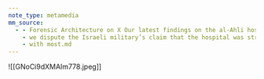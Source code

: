 ```yaml
---
note_type: metamedia
mm_source:
  - - Forensic Architecture on X Our latest findings on the al-Ahli hospital blast using 3D trajectory analysis
    - we dispute the Israeli military’s claim that the hospital was struck by a misfiring Palestinian rocket from a salvo of 17
    - with most.md
---
```


![[GNoCi9dXMAIm778.jpeg]]


